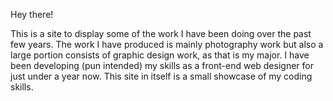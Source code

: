 Hey there!

This is a site to display some of the work I have been doing over the past few years.
The work I have produced is mainly photography work but also a large portion consists of graphic design work, as that is my major.
I have been developing (pun intended) my skills as a front-end web designer for just under a year now. This site in itself is a small showcase of my coding skills.

